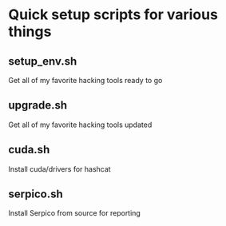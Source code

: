 # Quick setup scripts for various things

## setup_env.sh
Get all of my favorite hacking tools ready to go

## upgrade.sh
Get all of my favorite hacking tools updated

## cuda.sh
Install cuda/drivers for hashcat

## serpico.sh
Install Serpico from source for reporting
